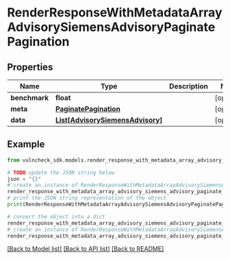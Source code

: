 # RenderResponseWithMetadataArrayAdvisorySiemensAdvisoryPaginatePagination


## Properties

Name | Type | Description | Notes
------------ | ------------- | ------------- | -------------
**benchmark** | **float** |  | [optional] 
**meta** | [**PaginatePagination**](PaginatePagination.md) |  | [optional] 
**data** | [**List[AdvisorySiemensAdvisory]**](AdvisorySiemensAdvisory.md) |  | [optional] 

## Example

```python
from vulncheck_sdk.models.render_response_with_metadata_array_advisory_siemens_advisory_paginate_pagination import RenderResponseWithMetadataArrayAdvisorySiemensAdvisoryPaginatePagination

# TODO update the JSON string below
json = "{}"
# create an instance of RenderResponseWithMetadataArrayAdvisorySiemensAdvisoryPaginatePagination from a JSON string
render_response_with_metadata_array_advisory_siemens_advisory_paginate_pagination_instance = RenderResponseWithMetadataArrayAdvisorySiemensAdvisoryPaginatePagination.from_json(json)
# print the JSON string representation of the object
print(RenderResponseWithMetadataArrayAdvisorySiemensAdvisoryPaginatePagination.to_json())

# convert the object into a dict
render_response_with_metadata_array_advisory_siemens_advisory_paginate_pagination_dict = render_response_with_metadata_array_advisory_siemens_advisory_paginate_pagination_instance.to_dict()
# create an instance of RenderResponseWithMetadataArrayAdvisorySiemensAdvisoryPaginatePagination from a dict
render_response_with_metadata_array_advisory_siemens_advisory_paginate_pagination_from_dict = RenderResponseWithMetadataArrayAdvisorySiemensAdvisoryPaginatePagination.from_dict(render_response_with_metadata_array_advisory_siemens_advisory_paginate_pagination_dict)
```
[[Back to Model list]](../README.md#documentation-for-models) [[Back to API list]](../README.md#documentation-for-api-endpoints) [[Back to README]](../README.md)


